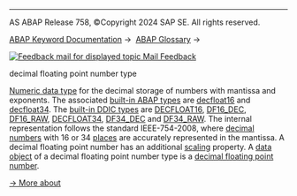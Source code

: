   

* * *

AS ABAP Release 758, ©Copyright 2024 SAP SE. All rights reserved.

[ABAP Keyword Documentation](javascript:call_link\('abenabap.htm'\)) →  [ABAP Glossary](javascript:call_link\('abenabap_glossary.htm'\)) → 

 [![](Mail.gif?object=Mail.gif "Feedback mail for displayed topic") Mail Feedback](mailto:f1_help@sap.com?subject=Feedback%20on%20ABAP%20Documentation&body=Document:%20decimal%20floating%20point%20number%20type%2C%20ABENDECFLOAT_TYPE_GLOSRY%2C%20758%0D%0A%0D%0AError:%0D%0A%0D%0A%0D%0A%0D%0ASuggestion%20for%20improvement:)

decimal floating point number type

[Numeric data type](javascript:call_link\('abennumeric_data_type_glosry.htm'\) "Glossary Entry") for the decimal storage of numbers with mantissa and exponents. The associated [built-in ABAP types](javascript:call_link\('abenbuiltin_abap_type_glosry.htm'\) "Glossary Entry") are [decfloat16](javascript:call_link\('abenbuiltin_types_numeric.htm'\)) and [decfloat34](javascript:call_link\('abenbuiltin_types_numeric.htm'\)). The [built-in DDIC types](javascript:call_link\('abenbuiltin_ddic_type_glosry.htm'\) "Glossary Entry") are [DECFLOAT16](abenddic_builtin_types.htm#@@ITOC@@ABENDDIC_BUILTIN_TYPES_2), [DF16\_DEC](abenddic_builtin_types.htm#@@ITOC@@ABENDDIC_BUILTIN_TYPES_2), [DF16\_RAW](abenddic_builtin_types.htm#@@ITOC@@ABENDDIC_BUILTIN_TYPES_2), [DECFLOAT34](abenddic_builtin_types.htm#@@ITOC@@ABENDDIC_BUILTIN_TYPES_2), [DF34\_DEC](abenddic_builtin_types.htm#@@ITOC@@ABENDDIC_BUILTIN_TYPES_2) and [DF34\_RAW](abenddic_builtin_types.htm#@@ITOC@@ABENDDIC_BUILTIN_TYPES_2). The internal representation follows the standard IEEE-754-2008, where [decimal numbers](javascript:call_link\('abendecimal_number_glosry.htm'\) "Glossary Entry") with 16 or 34 [places](javascript:call_link\('abenplace_glosry.htm'\) "Glossary Entry") are accurately represented in the mantissa. A decimal floating point number has an additional [scaling](javascript:call_link\('abenscale_glosry.htm'\) "Glossary Entry") property. A [data object](javascript:call_link\('abendata_object_glosry.htm'\) "Glossary Entry") of a decimal floating point number type is a [decimal floating point number](javascript:call_link\('abendecfloat_glosry.htm'\) "Glossary Entry").

[→ More about](javascript:call_link\('abennumber_types.htm'\))